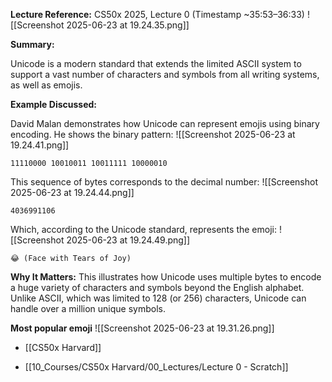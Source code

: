 
**Lecture Reference:** CS50x 2025, Lecture 0 (Timestamp ~35:53–36:33)
![[Screenshot 2025-06-23 at 19.24.35.png]]
  

**Summary:**

Unicode is a modern standard that extends the limited ASCII system to support a vast number of characters and symbols from all writing systems, as well as emojis.

  

**Example Discussed:**

David Malan demonstrates how Unicode can represent emojis using binary encoding. He shows the binary pattern:
![[Screenshot 2025-06-23 at 19.24.41.png]]
```
11110000 10010011 10011111 10000010
```

This sequence of bytes corresponds to the decimal number:
![[Screenshot 2025-06-23 at 19.24.44.png]]
```
4036991106
```

Which, according to the Unicode standard, represents the emoji:
![[Screenshot 2025-06-23 at 19.24.49.png]]
```
😂 (Face with Tears of Joy)
```

**Why It Matters:** This illustrates how Unicode uses multiple bytes to encode a huge variety of characters and symbols beyond the English alphabet. Unlike ASCII, which was limited to 128 (or 256) characters, Unicode can handle over a million unique symbols.

**Most popular emoji**
![[Screenshot 2025-06-23 at 19.31.26.png]]


- [[CS50x Harvard]]
    
- [[10_Courses/CS50x Harvard/00_Lectures/Lecture 0 - Scratch]]



